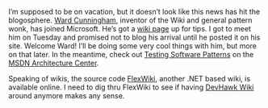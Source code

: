 I’m supposed to be on vacation, but it doesn’t look like this news has
hit the blogosphere. [Ward
Cunningham](http://c2.com/cgi/wiki?WardCunningham), inventor of the Wiki
and general pattern wonk, has joined Microsoft. He’s got a [wiki
page](http://c2.com/cgi/wiki?TipsForWardAtMicrosoft) up for tips. I got
to meet him on Tuesday and promised not to blog his arrival until he
posted it on his site. Welcome Ward! I’ll be doing some very cool things
with him, but more on that later. In the meantime, check out [Testing
Software
Patterns](http://msdn.microsoft.com/architecture/patterns/Tsp/default.aspx)
on the [MSDN Architecture
Center](http://msdn.microsoft.com/architecture/default.aspx).

Speaking of wikis, the source code [FlexWiki](http://www.flexwiki.com),
another .NET based wiki, is available online. I need to dig thru
FlexWiki to see if having [DevHawk
Wiki](http://www.devhawk.net/prj_wiki.aspx) around anymore makes any
sense.
